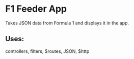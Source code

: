 # F1 Feeder App

Takes JSON data from Formula 1 and displays it in the app.

## Uses:
controllers,
filters,
$routes,
JSON,
$http
